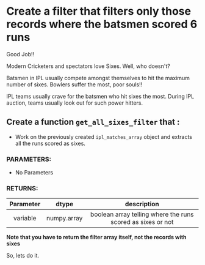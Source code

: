 # Create a filter that filters only those records where the batsmen scored 6 runs

Good Job!!

Modern Cricketers and spectators love Sixes. Well, who doesn't?

Batsmen in IPL usually compete amongst themselves to hit the maximum number of sixes. Bowlers suffer the most, poor souls!!

IPL teams usually crave for the batsmen who hit sixes the most.
During IPL auction, teams usually look out for such power hitters.


## Create a function `get_all_sixes_filter` that :
- Work on the previously created `ipl_matches_array` object and extracts all the runs scored as sixes.

### PARAMETERS:
- No Parameters

### RETURNS:
| Parameter | dtype  | description |
| :---: | :---: |:---: |
| variable | numpy.array |  boolean array telling where the runs scored as sixes or not |

**Note that you have to return the filter array itself, not the records with sixes**

So, lets do it.
